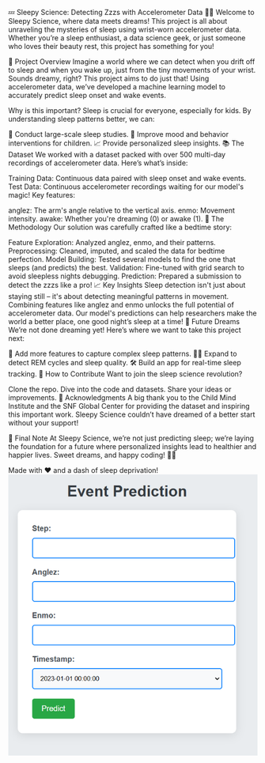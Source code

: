 💤 Sleepy Science: Detecting Zzzs with Accelerometer Data 🛌✨
Welcome to Sleepy Science, where data meets dreams! This project is all about unraveling the mysteries of sleep using wrist-worn accelerometer data. Whether you’re a sleep enthusiast, a data science geek, or just someone who loves their beauty rest, this project has something for you!

🚀 Project Overview
Imagine a world where we can detect when you drift off to sleep and when you wake up, just from the tiny movements of your wrist. Sounds dreamy, right? This project aims to do just that! Using accelerometer data, we’ve developed a machine learning model to accurately predict sleep onset and wake events.

Why is this important?
Sleep is crucial for everyone, especially for kids. By understanding sleep patterns better, we can:

🌙 Conduct large-scale sleep studies.
🧠 Improve mood and behavior interventions for children.
📈 Provide personalized sleep insights.
📚 The Dataset
We worked with a dataset packed with over 500 multi-day recordings of accelerometer data. Here’s what’s inside:

Training Data: Continuous data paired with sleep onset and wake events.
Test Data: Continuous accelerometer recordings waiting for our model's magic!
Key features:

anglez: The arm's angle relative to the vertical axis.
enmo: Movement intensity.
awake: Whether you're dreaming (0) or awake (1).
🧠 The Methodology
Our solution was carefully crafted like a bedtime story:

Feature Exploration: Analyzed anglez, enmo, and their patterns.
Preprocessing: Cleaned, imputed, and scaled the data for bedtime perfection.
Model Building: Tested several models to find the one that sleeps (and predicts) the best.
Validation: Fine-tuned with grid search to avoid sleepless nights debugging.
Prediction: Prepared a submission to detect the zzzs like a pro!
📈 Key Insights
Sleep detection isn't just about staying still – it's about detecting meaningful patterns in movement.
Combining features like anglez and enmo unlocks the full potential of accelerometer data.
Our model's predictions can help researchers make the world a better place, one good night’s sleep at a time!
🔮 Future Dreams
We’re not done dreaming yet! Here’s where we want to take this project next:

🌟 Add more features to capture complex sleep patterns.
🕵️‍♂️ Expand to detect REM cycles and sleep quality.
🛠️ Build an app for real-time sleep tracking.
🤝 How to Contribute
Want to join the sleep science revolution?

Clone the repo.
Dive into the code and datasets.
Share your ideas or improvements.
🎉 Acknowledgments
A big thank you to the Child Mind Institute and the SNF Global Center for providing the dataset and inspiring this important work. Sleepy Science couldn’t have dreamed of a better start without your support!

🌌 Final Note
At Sleepy Science, we’re not just predicting sleep; we’re laying the foundation for a future where personalized insights lead to healthier and happier lives. Sweet dreams, and happy coding! 🌙✨

Made with ❤️ and a dash of sleep deprivation!
![alt text](<Screenshot 2024-11-19 120916.png>)
